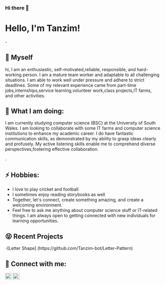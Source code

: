 ### Hi there 👋
<h1>Hello, I'm Tanzim!</h1>
- <h2>🔭 Myself</h2>
  <p>hi, I am an enthusiastic, self-motivated,reliable, responsible, and hard-working person. I am a mature team worker and adaptable to all challenging situations. I am able to work well under pressure and adhere to strict deadlines. Some of my relevant experience came from part-time jobs,internships,service learning,volunteer work,class projects,IT farms, and other activities.</p>

  <h2>👨 What I am doing:</h2>
  <p>I am currently studying computer science (BSC) at the University of South Wales. I am looking to collaborate with some IT farms and computer science institutions to enhance my academic career. I do have fantastic communication skills, as demonstrated by my ability to grasp ideas clearly and profusely. My active listening skills enable me to comprehend diverse perspectives,fostering effective collaboration.</p>.
    
<h2>⚡ Hobbies:</h2> 
  <p>
    <ul>
  <li>I love to play cricket and football</li> 
  <li>I sometimes enjoy reading storybooks as well</li> 
  <li>Together, let's connect, create something amazing, and create a welcoming environment.</li> 
  <li>Feel free to ask me anything about computer science stuff or IT-related things. I am always open to getting connected        with new individuals for learning opportunities.</li></p></ul>
  
<h2>😝 Recent Projects</h2>
-[Letter Shape] (https://github.com/Tanzim-bot/Letter-Pattern)

<h2> 🤝 Connect with me:</h2>

[<img align="left" alt="Tanzim | YouTube" width="22px" src="https://cdn.jsdelivr.net/npm/simple-icons@v3/icons/youtube.svg" />][youtube]
[<img align="left" alt="Tanzim | Instagram" width="22px" src="https://cdn.jsdelivr.net/npm/simple-icons@v3/icons/instagram.svg" />][instagram]

[youtube]:https://youtube.com/
[instagram]:https://www.instagram.com/



